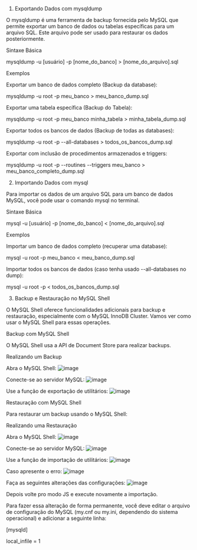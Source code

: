 1. Exportando Dados com mysqldump

O mysqldump é uma ferramenta de backup fornecida pelo MySQL que permite exportar um banco de dados ou tabelas específicas para um arquivo SQL. Este arquivo pode ser usado para restaurar os dados posteriormente.

Sintaxe Básica

mysqldump -u [usuário] -p [nome_do_banco] > [nome_do_arquivo].sql



Exemplos

Exportar um banco de dados completo (Backup da database):

mysqldump -u root -p meu_banco > meu_banco_dump.sql

Exportar uma tabela específica (Backup do Tabela):

mysqldump -u root -p meu_banco minha_tabela > minha_tabela_dump.sql

Exportar todos os bancos de dados (Backup de todas as databases):

mysqldump -u root -p --all-databases > todos_os_bancos_dump.sql

Exportar com inclusão de procedimentos armazenados e triggers:

mysqldump -u root -p --routines --triggers meu_banco > meu_banco_completo_dump.sql

 

2. Importando Dados com mysql

Para importar os dados de um arquivo SQL para um banco de dados MySQL, você pode usar o comando mysql no terminal.

Sintaxe Básica

mysql -u [usuário] -p [nome_do_banco] < [nome_do_arquivo].sql

 

Exemplos

Importar um banco de dados completo (recuperar uma database):

mysql -u root -p meu_banco < meu_banco_dump.sql

Importar todos os bancos de dados (caso tenha usado --all-databases no dump):

mysql -u root -p < todos_os_bancos_dump.sql

 

3. Backup e Restauração no MySQL Shell

O MySQL Shell oferece funcionalidades adicionais para backup e restauração, especialmente com o MySQL InnoDB Cluster. Vamos ver como usar o MySQL Shell para essas operações.

Backup com MySQL Shell

O MySQL Shell usa a API de Document Store para realizar backups.

Realizando um Backup

Abra o MySQL Shell:
![image](https://github.com/caiakos/CC1/assets/104407618/f6bfcc25-d2c2-4d83-b59d-4748ba3a45db)

Conecte-se ao servidor MySQL:
![image](https://github.com/caiakos/CC1/assets/104407618/37044b5c-b244-4624-b99f-96faf166dc56)

Use a função de exportação de utilitários:
![image](https://github.com/caiakos/CC1/assets/104407618/3c2f8b98-beb5-452f-92d3-5f1b95a0b772)



Restauração com MySQL Shell

Para restaurar um backup usando o MySQL Shell:

Realizando uma Restauração

Abra o MySQL Shell:
![image](https://github.com/caiakos/CC1/assets/104407618/dae54875-b8d6-4621-956b-86926697ef25)

Conecte-se ao servidor MySQL:
![image](https://github.com/caiakos/CC1/assets/104407618/1b23fb0b-b96e-4c28-b796-f9c783d4ff67)

Use a função de importação de utilitários:
![image](https://github.com/caiakos/CC1/assets/104407618/f520a95e-7e01-40d0-b860-c891cae280b4)

Caso apresente o erro:
![image](https://github.com/caiakos/CC1/assets/104407618/9d7aaf00-328f-4652-839a-7989c6f03d60)

Faça as seguintes alterações das configurações:
![image](https://github.com/caiakos/CC1/assets/104407618/ab11af44-3aea-4a81-8854-5c8027c83eee)

Depois volte pro modo JS e execute novamente a importação.

Para fazer essa alteração de forma permanente, você deve editar o arquivo de configuração do MySQL (my.cnf ou my.ini, dependendo do sistema operacional) e adicionar a seguinte linha:

[mysqld]

local_infile = 1

